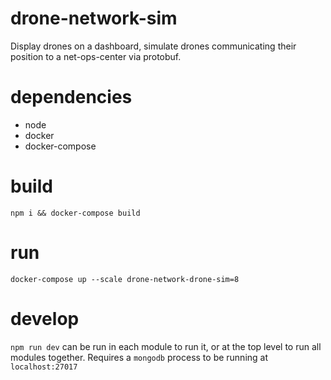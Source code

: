 drone-network-sim
===

Display drones on a dashboard, simulate drones communicating their position to 
a net-ops-center via protobuf.

dependencies
===

- node
- docker
- docker-compose

build 
===

`npm i && docker-compose build`

run
===

`docker-compose up --scale drone-network-drone-sim=8`

develop
===

`npm run dev` can be run in each module to run it, or at the top level to run
all modules together. Requires a `mongodb` process to be running at `localhost:27017`
